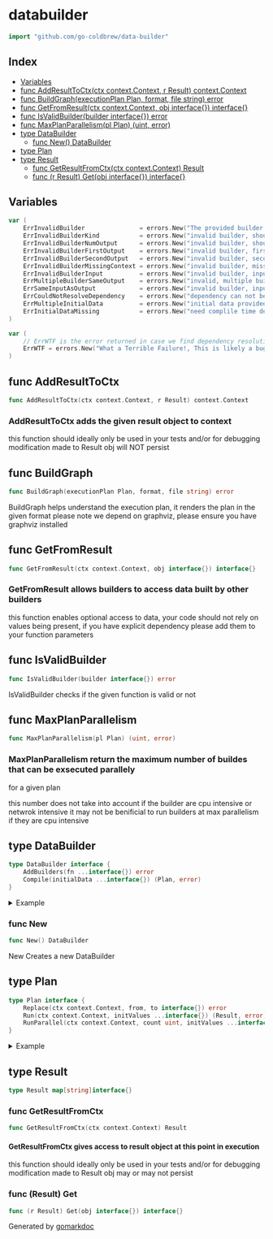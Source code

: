 <!-- Code generated by gomarkdoc. DO NOT EDIT -->

# databuilder

```go
import "github.com/go-coldbrew/data-builder"
```

## Index

- [Variables](<#variables>)
- [func AddResultToCtx(ctx context.Context, r Result) context.Context](<#func-addresulttoctx>)
- [func BuildGraph(executionPlan Plan, format, file string) error](<#func-buildgraph>)
- [func GetFromResult(ctx context.Context, obj interface{}) interface{}](<#func-getfromresult>)
- [func IsValidBuilder(builder interface{}) error](<#func-isvalidbuilder>)
- [func MaxPlanParallelism(pl Plan) (uint, error)](<#func-maxplanparallelism>)
- [type DataBuilder](<#type-databuilder>)
  - [func New() DataBuilder](<#func-new>)
- [type Plan](<#type-plan>)
- [type Result](<#type-result>)
  - [func GetResultFromCtx(ctx context.Context) Result](<#func-getresultfromctx>)
  - [func (r Result) Get(obj interface{}) interface{}](<#func-result-get>)


## Variables

```go
var (
    ErrInvalidBuilder               = errors.New("The provided builder is invalid")
    ErrInvalidBuilderKind           = errors.New("invalid builder, should only be a function")
    ErrInvalidBuilderNumOutput      = errors.New("invalid builder, should always return two values")
    ErrInvalidBuilderFirstOutput    = errors.New("invalid builder, first return type should be a struct")
    ErrInvalidBuilderSecondOutput   = errors.New("invalid builder, second return type should be error")
    ErrInvalidBuilderMissingContext = errors.New("invalid builder, missing context")
    ErrInvalidBuilderInput          = errors.New("invalid builder, input should be a struct")
    ErrMultipleBuilderSameOutput    = errors.New("invalid, multiple builders CAN NOT produce the same output")
    ErrSameInputAsOutput            = errors.New("invalid builder, input and output should NOT be same")
    ErrCouldNotResolveDependency    = errors.New("dependency can not be resolved")
    ErrMultipleInitialData          = errors.New("initial data provided twice")
    ErrInitialDataMissing           = errors.New("need complile time defined initial data to run")
)
```

```go
var (
    // ErrWTF is the error returned in case we find dependency resolution related errors, please report these
    ErrWTF = errors.New("What a Terrible Failure!, This is likely a bug in dependency resolution, please report this :|")
)
```

## func AddResultToCtx

```go
func AddResultToCtx(ctx context.Context, r Result) context.Context
```

### AddResultToCtx adds the given result object to context

this function should ideally only be used in your tests and/or for debugging modification made to Result obj will NOT persist

## func BuildGraph

```go
func BuildGraph(executionPlan Plan, format, file string) error
```

BuildGraph helps understand the execution plan\, it renders the plan in the given format please note we depend on graphviz\, please ensure you have graphviz installed

## func GetFromResult

```go
func GetFromResult(ctx context.Context, obj interface{}) interface{}
```

### GetFromResult allows builders to access data built by other builders

this function enables optional access to data\, your code should not rely on values being present\, if you have explicit dependency please add them to your function parameters

## func IsValidBuilder

```go
func IsValidBuilder(builder interface{}) error
```

IsValidBuilder checks if the given function is valid or not

## func MaxPlanParallelism

```go
func MaxPlanParallelism(pl Plan) (uint, error)
```

### MaxPlanParallelism return the maximum number of buildes that can be exsecuted parallely
for a given plan

this number does not take into account if the builder are cpu intensive or netwrok intensive it may not be benificial to run builders at max parallelism if they are cpu intensive

## type DataBuilder

```go
type DataBuilder interface {
    AddBuilders(fn ...interface{}) error
    Compile(initialData ...interface{}) (Plan, error)
}
```

<details><summary>Example</summary>
<p>

```go
package main

import (
	"context"
	"fmt"
	"strings"
)

// lets say we have some data being produced by a set of functions
// but we need to define how their interaction should be and how their dependency
// should be resolved

type AppRequest struct {
	FirstName string
	CityName  string
	UpperCase bool
	LowerCase bool
}

type AppResponse struct {
	Msg string
}

type NameMsg struct {
	Msg string
}

type CityMsg struct {
	Msg string
}

type CaseMsg struct {
	Msg string
}

// Lets try to build a sample builder with some dependency
// Assuming we have an App that acts on the request
// processes it in multiple steps and returns a Response
// we can think of this process as a series of functions

// NameMsgBuilder builds name salutation from our AppRequest
func NameMsgBuilder(_ context.Context, req AppRequest) (NameMsg, error) {
	return NameMsg{
		Msg: fmt.Sprintf("Hello %s!", req.FirstName),
	}, nil
}

//CityMsgBuilder builds city welcome msg from our AppRequest
func CityMsgBuilder(_ context.Context, req AppRequest) (CityMsg, error) {
	return CityMsg{
		Msg: fmt.Sprintf("Welcome to %s", req.CityName),
	}, nil
}

// CaseMsgBuilder handles the case transformation of the message
func CaseMsgBuilder(_ context.Context, name NameMsg, city CityMsg, req AppRequest) (CaseMsg, error) {
	msg := fmt.Sprintf("%s\n%s", name.Msg, city.Msg)
	if req.UpperCase {
		msg = strings.ToUpper(msg)
	} else if req.LowerCase {
		msg = strings.ToLower(msg)
	}
	return CaseMsg{
		Msg: msg,
	}, nil
}

//ResponseBuilder builds Application response from CaseMsg
func ResponseBuilder(_ context.Context, m CaseMsg) (AppResponse, error) {
	return AppResponse{
		Msg: m.Msg,
	}, nil
}

func main() {
	// First we build an object of the builder interface
	b := New()

	// Then we add all the builders
	// its okay to call `AddBuilders` multiple times
	err := b.AddBuilders(
		NameMsgBuilder,
		CityMsgBuilder,
		CaseMsgBuilder,
	)
	fmt.Println(err == nil)

	// lets ass all builders
	err = b.AddBuilders(ResponseBuilder)
	fmt.Println(err == nil)

	// next we we compile this into a plan
	// the compilation ensures we have a resolved dependency graph
	_, err = b.Compile()
	fmt.Println(err != nil)

	// Why did we get the error ?
	// if we look at our dependency graph, there is no builder that produces AppRequest
	// in order of dependency resolution to work we need to tell
	// the Compile method that we will provide it some initial Data

	// we can do that by passing empty structs
	// compiler just needs the type, values will come in later
	ep, err := b.Compile(AppRequest{})
	fmt.Println(err == nil)

	// once the Compilation has finished, we get an execution plan
	// the execution plan once created can be cached and is side effect free
	// It can be executed across multiple go routines
	// lets run the Plan, remember to pass in the initial value
	result, err := ep.Run(
		context.Background(), // context is passed on the builders
		AppRequest{
			FirstName: "Ankur",
			CityName:  "Singapore",
			LowerCase: true,
		},
	)
	fmt.Println(err == nil)

	// once the execution is done, we can read all the values from the result
	resp := AppResponse{}
	resp = result.Get(resp).(AppResponse)
	fmt.Println(resp.Msg)

}
```

#### Output

```
true
true
true
true
true
hello ankur!
welcome to singapore
```

</p>
</details>

### func New

```go
func New() DataBuilder
```

New Creates a new DataBuilder

## type Plan

```go
type Plan interface {
    Replace(ctx context.Context, from, to interface{}) error
    Run(ctx context.Context, initValues ...interface{}) (Result, error)
    RunParallel(ctx context.Context, count uint, initValues ...interface{}) (Result, error)
}
```

<details><summary>Example</summary>
<p>

```go
{
	b := New()
	err := b.AddBuilders(DBTestFunc, DBTestFunc4)
	fmt.Println(err == nil)
	ep, err := b.Compile(TestStruct1{})
	fmt.Println(err == nil)

	_, err = ep.Run(context.Background(), TestStruct1{})
	fmt.Println(err == nil)

	err = ep.Replace(context.Background(), DBTestFunc, DBTestFunc5)
	fmt.Println(err == nil)
	_, err = ep.Run(context.Background(), TestStruct1{})
	fmt.Println(err == nil)

}
```

#### Output

```
true
true
CALLED DBTestFunc
CALLED DBTestFunc4
true
true
CALLED DBTestFunc5
CALLED DBTestFunc4
true
```

</p>
</details>

## type Result

```go
type Result map[string]interface{}
```

### func GetResultFromCtx

```go
func GetResultFromCtx(ctx context.Context) Result
```

#### GetResultFromCtx gives access to result object at this point in execution

this function should ideally only be used in your tests and/or for debugging modification made to Result obj may or may not persist

### func \(Result\) Get

```go
func (r Result) Get(obj interface{}) interface{}
```



Generated by [gomarkdoc](<https://github.com/princjef/gomarkdoc>)
